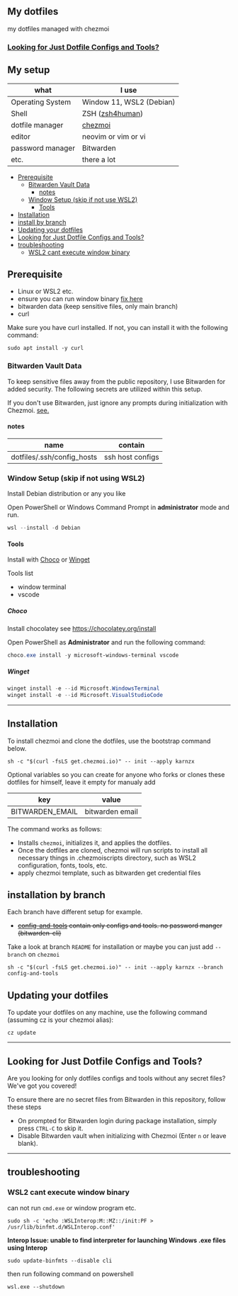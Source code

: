 ## My dotfiles
my dotfiles managed with chezmoi

### [**Looking for Just Dotfile Configs and Tools?**](#looking-for-just-dotfile-configs-and-tools-1)

## My setup
| what             | I use                                                    | 
| ---------------- | -------------------------------------------------------- |
| Operating System | Window 11, WSL2 (Debian)                                 |
| Shell            | ZSH ([zsh4human](https://github.com/romkatv/zsh4humans)) |
| dotfile manager  | [chezmoi](https://www.chezmoi.io/)                       |
| editor           | neovim or vim or vi                                      |
| password manager | Bitwarden                                                |
| etc.             | there a lot                                              |

- [Prerequisite](#prerequisite)
  - [Bitwarden Vault Data](#bitwarden-vault-data) 
    - [notes](#notes) 
  - [Window Setup (skip if not use WSL2)](#window-setup-skip-if-not-using-wsl2) 
    - [Tools](#tools)
- [Installation](#installation)
- [install by branch](#installation-by-branch)
- [Updating your dotfiles](#updating-your-dotfiles)
- [Looking for Just Dotfile Configs and Tools?](#looking-for-just-dotfile-configs-and-tools-1)
- [troubleshooting](#troubleshooting)
  - [WSL2 cant execute window binary](#wsl2-cant-execute-window-binary)

## Prerequisite

- Linux or WSL2 etc.
- ensure you can run window binary [fix here](#wsl2-cant-execute-window-binary)
- bitwarden data (keep sensitive files, only main branch)
- curl 

Make sure you have curl installed. If not, you can install it with the following command:
```shell
sudo apt install -y curl
```

### Bitwarden Vault Data

To keep sensitive files away from the public repository, I use Bitwarden for added security. The following secrets are utilized within this setup.

If you don't use Bitwarden, just ignore any prompts during initialization with Chezmoi. [see.](#looking-for-just-dotfile-configs-and-tools-1)

#### notes

| name                       | contain          |
| -------------------------- | ---------------- |
| dotfiles/.ssh/config_hosts | ssh host configs |

### Window Setup (skip if not using WSL2)

Install Debian distribution or any you like

Open PowerShell or Windows Command Prompt in **administrator** mode and run.

```powershell
wsl --install -d Debian
```

#### Tools

Install with [Choco](#choco) or [Winget](#winget)

Tools list
- window terminal
- vscode

##### Choco
Install chocolatey see https://chocolatey.org/install

Open PowerShell as **Administrator** and run the following command:
```powershell
choco.exe install -y microsoft-windows-terminal vscode 
```

##### Winget

```powershell
winget install -e --id Microsoft.WindowsTerminal
winget install -e --id Microsoft.VisualStudioCode 
```

---
## Installation

To install chezmoi and clone the dotfiles, use the bootstrap command below. 

```shell
sh -c "$(curl -fsLS get.chezmoi.io)" -- init --apply karnzx 
```

Optional variables so you can create for anyone who forks or clones these dotfiles for himself, leave it empty for manualy add

| key             | value               | 
| --------------- | ------------------- |
| BITWARDEN_EMAIL | bitwarden email     |

The command works as follows:

- Installs `chezmoi`, initializes it, and applies the dotfiles.
- Once the dotfiles are cloned, chezmoi will run scripts to install all necessary things in .chezmoiscripts directory, such as WSL2 configuration, fonts, tools, etc.
- apply chezmoi template, such as bitwarden get credential files

## installation by branch

Each branch have different setup for example.
- ~~[config-and-tools](https://github.com/karnzx/dotfiles/tree/config-and-tools) contain only configs and tools. no password manger (bitwarden-cli)~~

Take a look at branch `README` for installation or maybe you can just add `--branch` on `chezmoi`

```shell
sh -c "$(curl -fsLS get.chezmoi.io)" -- init --apply karnzx --branch config-and-tools
```


## Updating your dotfiles
To update your dotfiles on any machine, use the following command (assuming cz is your chezmoi alias):

```shell
cz update
```

---
## Looking for Just Dotfile Configs and Tools?
Are you looking for only dotfiles configs and tools without any secret files? We've got you covered!

To ensure there are no secret files from Bitwarden in this repository, follow these steps

- On prompted for Bitwarden login during package installation, simply press `CTRL-C` to skip it.
- Disable Bitwarden vault when initializing with Chezmoi (Enter `n` or leave blank).

--- 

## troubleshooting

### WSL2 cant execute window binary

can not run `cmd.exe` or window program etc.
```shell
sudo sh -c 'echo :WSLInterop:M::MZ::/init:PF > /usr/lib/binfmt.d/WSLInterop.conf'
```
**Interop Issue: unable to find interpreter for launching Windows .exe files using Interop**
```shell
sudo update-binfmts --disable cli
```

then run following command on powershell
```poweshell
wsl.exe --shutdown
```
